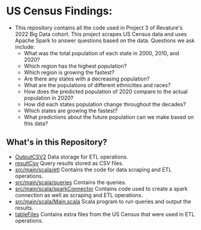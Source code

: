 # US Census Findings:
- This repository contains all the code used in Project 3 of Revature's 2022 Big Data cohort. 
This project scrapes US Census data and uses Apache Spark to answer questions based 
on the data. Questions we ask include:
  - What was the total population of each state in 2000, 2010, and 2020?
  - Which region has the highest population?
  - Which region is growing the fastest?
  - Are there any states with a decreasing population?
  - What are the populations of different ethnicities and races?
  - How does the predicted population of 2020 compare to the actual population in 2020?
  - How did each states population change throughout the decades?
  - Which states are growing the fastest?
  - What predictions about the future population can we make based on this data?

## What's in this Repository?
- [OutputCSV2](https://github.com/Revature-William-T-1377/US-Census-Findings/tree/staging/OutputCSV2)
Data storage for ETL operations.
- [resultCsv](https://github.com/Revature-William-T-1377/US-Census-Findings/tree/staging/resultCsv)
Query results stored as CSV files.
- [src/main/scala/etl](https://github.com/Revature-William-T-1377/US-Census-Findings/tree/testing/src/main/scala/etl)
Contains the code for data scraping and ETL operations.
- [src/main/scala/queries](https://github.com/Revature-William-T-1377/US-Census-Findings/tree/testing/src/main/scala/queries)
Contains the queries.
- [src/main/scala/sparkConnector](https://github.com/Revature-William-T-1377/US-Census-Findings/tree/testing/src/main/scala/sparkConnector)
Contains code used to create a spark connection as well as scraping and ETL operations.
- [src/main/scala/Main.scala](https://github.com/Revature-William-T-1377/US-Census-Findings/blob/testing/src/main/scala/Main.scala)
Scala program to run queries and output the results.
- [tableFiles](https://github.com/Revature-William-T-1377/US-Census-Findings/tree/staging/tableFiles)
Contains extra files from the US Census that were used in ETL operations.

